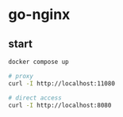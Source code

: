 # go-nginx
## start
```bash
docker compose up

# proxy
curl -I http://localhost:11080

# direct access
curl -I http://localhost:8080
```
